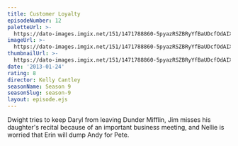 ```yaml
---
title: Customer Loyalty
episodeNumber: 12
paletteUrl: >-
  https://dato-images.imgix.net/151/1471788860-5pyazRSZBRyYfBaUDcfOdAIXJd5.jpg?auto=enhance&ch=DPR%2CWidth&palette=json
imageUrl: >-
  https://dato-images.imgix.net/151/1471788860-5pyazRSZBRyYfBaUDcfOdAIXJd5.jpg?auto=compress%2Cformat&ch=DPR%2CWidth&w=500
thumbnailUrl: >-
  https://dato-images.imgix.net/151/1471788860-5pyazRSZBRyYfBaUDcfOdAIXJd5.jpg?auto=enhance&ch=DPR%2CWidth&fit=crop&fm=jpg&h=280&w=500
date: '2013-01-24'
rating: 8
director: Kelly Cantley
seasonName: Season 9
seasonSlug: season-9
layout: episode.ejs
---
```


Dwight tries to keep Daryl from leaving Dunder Mifflin, Jim misses his daughter's recital because of an important business meeting, and Nellie is worried that Erin will dump Andy for Pete.